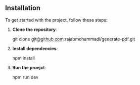 ## Installation

To get started with the project, follow these steps:

1. **Clone the repository**:

  
   git clone git@github.com:rajabmohammadi/generate-pdf.git
  
  

2. **Install dependencies**:

   
   npm install
 

3. **Run the proejct**:

   npm run dev
